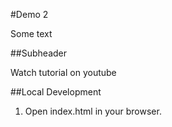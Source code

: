 #Demo 2

Some text

##Subheader

Watch tutorial on youtube 

##Local Development

1. Open index.html in your browser.